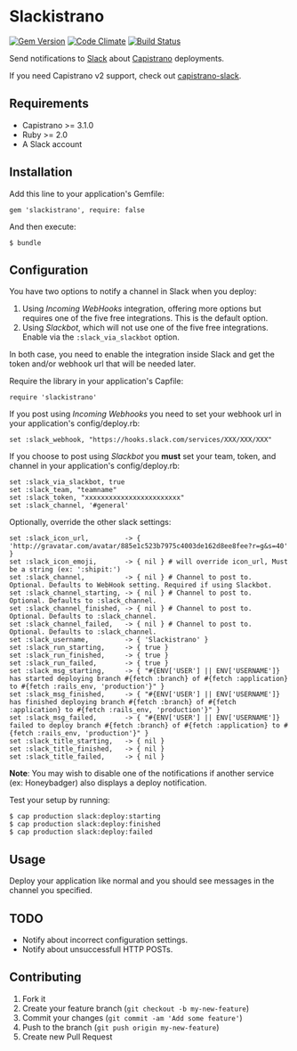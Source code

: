 # Slackistrano

[![Gem Version](https://badge.fury.io/rb/slackistrano.png)](http://badge.fury.io/rb/slackistrano)
[![Code Climate](https://codeclimate.com/github/phallstrom/slackistrano.png)](https://codeclimate.com/github/phallstrom/slackistrano)
[![Build Status](https://travis-ci.org/phallstrom/slackistrano.png?branch=master)](https://travis-ci.org/phallstrom/slackistrano)

Send notifications to [Slack](https://slack.com) about [Capistrano](http://www.capistranorb.com) deployments.

If you need Capistrano v2 support, check out [capistrano-slack](https://github.com/j-mcnally/capistrano-slack).

## Requirements

- Capistrano >= 3.1.0
- Ruby >= 2.0
- A Slack account

## Installation

Add this line to your application's Gemfile:

    gem 'slackistrano', require: false

And then execute:

    $ bundle

## Configuration

You have two options to notify a channel in Slack when you deploy:

 1. Using *Incoming WebHooks* integration, offering more options but requires one of the five free integrations. This is the default option.
 2. Using *Slackbot*, which will not use one of the five free integrations. Enable via the `:slack_via_slackbot` option.

In both case, you need to enable the integration inside Slack and get the token and/or webhook url that will be needed later.

Require the library in your application's Capfile:

    require 'slackistrano'

If you post using *Incoming Webhooks* you need to set your webhook url in your application's config/deploy.rb:

    set :slack_webhook, "https://hooks.slack.com/services/XXX/XXX/XXX"

If you choose to post using *Slackbot* you **must** set your team, token, and channel in your application's config/deploy.rb:

    set :slack_via_slackbot, true
    set :slack_team, "teamname"
    set :slack_token, "xxxxxxxxxxxxxxxxxxxxxxxx"
    set :slack_channel, '#general'

Optionally, override the other slack settings:

    set :slack_icon_url,         -> { 'http://gravatar.com/avatar/885e1c523b7975c4003de162d8ee8fee?r=g&s=40' }
    set :slack_icon_emoji,       -> { nil } # will override icon_url, Must be a string (ex: ':shipit:')
    set :slack_channel,          -> { nil } # Channel to post to. Optional. Defaults to WebHook setting. Required if using Slackbot.
    set :slack_channel_starting, -> { nil } # Channel to post to. Optional. Defaults to :slack_channel.
    set :slack_channel_finished, -> { nil } # Channel to post to. Optional. Defaults to :slack_channel.
    set :slack_channel_failed,   -> { nil } # Channel to post to. Optional. Defaults to :slack_channel.
    set :slack_username,         -> { 'Slackistrano' }
    set :slack_run_starting,     -> { true }
    set :slack_run_finished,     -> { true }
    set :slack_run_failed,       -> { true }
    set :slack_msg_starting,     -> { "#{ENV['USER'] || ENV['USERNAME']} has started deploying branch #{fetch :branch} of #{fetch :application} to #{fetch :rails_env, 'production'}" }
    set :slack_msg_finished,     -> { "#{ENV['USER'] || ENV['USERNAME']} has finished deploying branch #{fetch :branch} of #{fetch :application} to #{fetch :rails_env, 'production'}" }
    set :slack_msg_failed,       -> { "#{ENV['USER'] || ENV['USERNAME']} failed to deploy branch #{fetch :branch} of #{fetch :application} to #{fetch :rails_env, 'production'}" }
    set :slack_title_starting,   -> { nil }
    set :slack_title_finished,   -> { nil }
    set :slack_title_failed,     -> { nil }

**Note**: You may wish to disable one of the notifications if another service (ex:
Honeybadger) also displays a deploy notification.

Test your setup by running:

    $ cap production slack:deploy:starting
    $ cap production slack:deploy:finished
    $ cap production slack:deploy:failed

## Usage

Deploy your application like normal and you should see messages in the channel
you specified.

## TODO

- Notify about incorrect configuration settings.
- Notify about unsuccessfull HTTP POSTs.

## Contributing

1. Fork it
2. Create your feature branch (`git checkout -b my-new-feature`)
3. Commit your changes (`git commit -am 'Add some feature'`)
4. Push to the branch (`git push origin my-new-feature`)
5. Create new Pull Request
